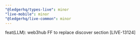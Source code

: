 ```yaml
---
"@ledgerhq/types-live": minor
"live-mobile": minor
"@ledgerhq/live-common": minor
---
```


feat(LLM): web3hub FF to replace discover section [LIVE-13124]
